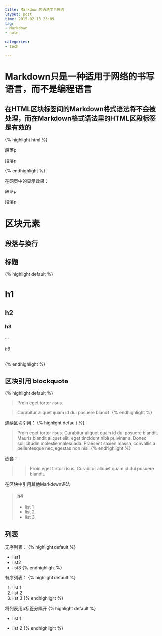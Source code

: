```yaml
---
title: Markdown的语法学习总结
layout: post
time: 2015-02-13 23:09
tag:
- Markdown
- note

categories:
- tech

---
```


# Markdown只是一种适用于网络的书写语言，而不是编程语言

## 在HTML区块标签间的Markdown格式语法将不会被处理，而在Markdown格式语法里的HTML区段标签是有效的

{% highlight html %}
<div>
  <p>段落p</p>
  <p>段落p</p>
</div>
{% endhighlight %}

在网页中的显示效果：

<div>
  <p>段落p</p>
  <p>段落p</p>
</div>

# 区块元素

## 段落与换行

## 标题
{% highlight default %}
# h1
## h2
### h3
...
###### h6
{% endhighlight %}

## 区块引用 blockquote
{% highlight default %}
> Proin eget tortor risus.

> Curabitur aliquet quam id dui posuere blandit.
{% endhighlight %}

连续区块引用：
{% highlight default %}
> Proin eget tortor risus.
> Curabitur aliquet quam id dui posuere blandit.
> Mauris blandit aliquet elit, eget tincidunt nibh pulvinar a.
> Donec sollicitudin molestie malesuada.
> Praesent sapien massa, convallis a pellentesque nec, egestas non nisi.
{% endhighlight %}

嵌套：
> > Proin eget tortor risus. Curabitur aliquet quam id dui posuere blandit.

在区块中引用其他Markdown语法
> #### h4
> 
> * list 1
> * list 2
> * list 3

## 列表
无序列表：
{% highlight default %}
* list1
* list2
* list3
{% endhighlight %}

有序列表：
{% highlight default %}
1. list 1 
2. list 2
3. list 3
{% endhighlight %}

将列表用p标签分隔开
{% highlight default %}
* list 1

* list 2
{% endhighlight %}